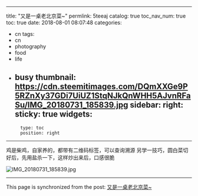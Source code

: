 
---
title: "又是一桌老北京菜~"
permlink: 5teeaj
catalog: true
toc_nav_num: true
toc: true
date: 2018-08-01 08:07:48
categories:
- cn
tags:
- cn
- photography
- food
- life
- busy
thumbnail: https://cdn.steemitimages.com/DQmXXGe9P5RZnXy37GDi7UiUZ1StqNJkQnWHH5AJvnRFaSu/IMG_20180731_185839.jpg
sidebar:
    right:
        sticky: true
widgets:
    -
        type: toc
        position: right
---


鸡是柴鸡，自家养的，都带有二维码标签，可以查询溯源
另学一技巧，圆白菜切好后，先用盐杀一下，这样炒出来后，口感很脆

![IMG_20180731_185839.jpg](https://cdn.steemitimages.com/DQmXXGe9P5RZnXy37GDi7UiUZ1StqNJkQnWHH5AJvnRFaSu/IMG_20180731_185839.jpg)

- - -

This page is synchronized from the post: [又是一桌老北京菜~](https://steemit.com/@andrewma/5teeaj)
